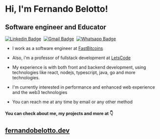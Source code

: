 

# Hi, I'm Fernando Belotto!
## Software engineer and Educator
[![Linkedin Badge](https://img.shields.io/badge/-LinkedIn-0077B5?style=flat&logo=Linkedin&logoColor=white&link=https://www.linkedin.com/in/fernando-gabriel-bosco/)](https://www.linkedin.com/in/fernando-gabriel-bosco/)&nbsp;
[![Gmail Badge](https://img.shields.io/badge/-Gmail-c5392a?style=flat&logo=Gmail&logoColor=white&link=mailto:fernando.bbosco@gmail.com)](mailto:fernando.bbosco@gmail.com)&nbsp;
[![Whatsapp Badge](https://img.shields.io/badge/-Whatsapp-2DB540?style=flat&labelColor=whatsapp&logo=whatsapp&logoColor=white&link=https://api.whatsapp.com/send?phone=5519997773727)](https://api.whatsapp.com/send?phone=5519997773727)&nbsp;

- I work as a software engineer at [FastBitcoins](https://FastBitcoins.com)

- Also, i'm a professor of fullstack development at [LetsCode](https://letscode.com.br/)

- My experience is with both front and backend development, using technologies like react, nodejs, typescript, java, go and more technologies.

- I'm currently interested in performance and enhanced web experience and the web3 technologies

- You can reach me at any time by email or any other method


#### You can check about me, my projects and more at 👇
##  **[fernandobelotto.dev](https://fernandobelotto.dev)**

